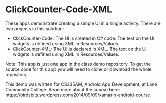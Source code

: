 # ClickCounter-Code-XML
These apps demonstrate creating a simple UI in a single activity. There are two projects in this solution:

* ClickCounter-Code: The UI is created in C# code. The text on the UI widgets is defined using XML in Resources/Values.
* ClickCounter-XML: The UI is declared in XML. The text on the UI widgets is defined using XML in Resources/Values.


Note: This app is just one app in the class demo repository. To get the source code for this app you will need to clone or download the whole repository.

This demo was written for CS235AM, Android App Development, at Lane Community College.
Read more about the course here: https://birdsbits.wordpress.com/2014/09/09/xamarin-android-course
